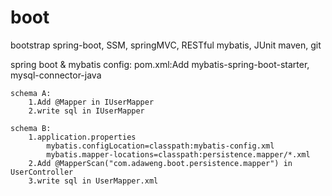 # boot
bootstrap
spring-boot,
SSM,
springMVC,
RESTful
mybatis,
JUnit
maven,
git

spring boot & mybatis config:
    pom.xml:Add mybatis-spring-boot-starter, mysql-connector-java

    schema A:
        1.Add @Mapper in IUserMapper
        2.write sql in IUserMapper

    schema B:
        1.application.properties
            mybatis.configLocation=classpath:mybatis-config.xml
            mybatis.mapper-locations=classpath:persistence.mapper/*.xml
        2.Add @MapperScan("com.adaweng.boot.persistence.mapper") in UserController
        3.write sql in UserMapper.xml



